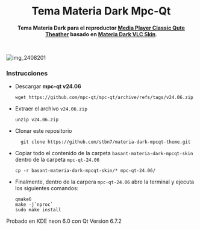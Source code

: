 
<div align="center">
	<h1>Tema Materia Dark Mpc-Qt</h1>
	<p>
		<b> Tema Materia Dark para el reproductor <a href="https://github.com/mpc-qt/mpc-qt">Media Player Classic Qute Theather</a> basado en <a href="https://ko-fi.com/i/IP5P6TEL5Z">Materia Dark VLC Skin</a></b>.
	</p>
	<br>
</div>


![img_2408201](https://github.com/user-attachments/assets/be7460eb-2db2-468a-bc05-b33785791bf8)


### Instrucciones 
- Descargar <strong>mpc-qt v24.06</strong>
    
  ```
  wget https://github.com/mpc-qt/mpc-qt/archive/refs/tags/v24.06.zip
  ```

- Extraer el archivo `v24.06.zip`

  ```
  unzip v24.06.zip   
  ```
- Clonar este repositorio
  
  ```
    git clone https://github.com/stbn7/materia-dark-mpcqt-theme.git
  ```
- Copiar todo el contenido de la carpeta `basant-materia-dark-mpcqt-skin` dentro de la carpeta `mpc-qt-24.06`

  ```
  cp -r basant-materia-dark-mpcqt-skin/* mpc-qt-24.06/
  ```

- Finalmente, dentro de la carpera `mpc-qt-24.06` abre la terminal y ejecuta los siguientes comandos:

  ```
  qmake6
  make -j`nproc`
  sudo make install
  ```

Probado en KDE neon 6.0 con Qt Version 6.7.2

